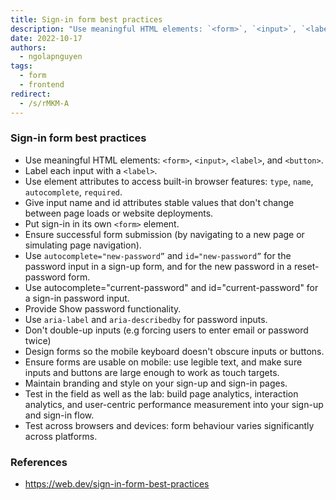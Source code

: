 ```yaml
---
title: Sign-in form best practices
description: "Use meaningful HTML elements: `<form>`, `<input>`, `<label>`, and `<button>`."
date: 2022-10-17
authors:
  - ngolapnguyen
tags:
  - form
  - frontend
redirect:
  - /s/rMKM-A
---
```


### Sign-in form best practices

- Use meaningful HTML elements: `<form>`, `<input>`, `<label>`, and `<button>`.
- Label each input with a `<label>`.
- Use element attributes to access built-in browser features: `type`, `name`, `autocomplete`, `required`.
- Give input name and id attributes stable values that don't change between page loads or website deployments.
- Put sign-in in its own `<form>` element.
- Ensure successful form submission (by navigating to a new page or simulating page navigation).
- Use `autocomplete="new-password”` and `id="new-password”` for the password input in a sign-up form, and for the new password in a reset-password form.
- Use autocomplete="current-password" and id="current-password" for a sign-in password input.
- Provide Show password functionality.
- Use `aria-label` and `aria-describedby` for password inputs.
- Don't double-up inputs (e.g forcing users to enter email or password twice)
- Design forms so the mobile keyboard doesn't obscure inputs or buttons.
- Ensure forms are usable on mobile: use legible text, and make sure inputs and buttons are large enough to work as touch targets.
- Maintain branding and style on your sign-up and sign-in pages.
- Test in the field as well as the lab: build page analytics, interaction analytics, and user-centric performance measurement into your sign-up and sign-in flow.
- Test across browsers and devices: form behaviour varies significantly across platforms.

### References

- https://web.dev/sign-in-form-best-practices
